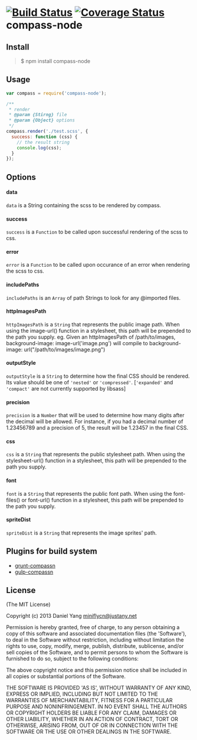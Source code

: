 [![Build Status](https://travis-ci.org/miniflycn/compass-node.svg?branch=master)](https://travis-ci.org/miniflycn/compass-node)
[![Coverage Status](https://coveralls.io/repos/miniflycn/node-compass/badge.png)](https://coveralls.io/r/miniflycn/node-compass)
compass-node
============

Install
-------

> $ npm install compass-node

Usage
-----

```javascript
var compass = require('compass-node');

/**
 * render
 * @param {Stirng} file
 * @param {Object} options
 */
compass.render('./test.scss', {
  success: function (css) {
    // the result string
    console.log(css);
  }
});
```

Options
-------

#### data

`data` is a String containing the scss to be rendered by compass.

#### success

`success` is a `Function` to be called upon successful rendering of the scss to css.

#### error

`error` is a `Function` to be called upon occurance of an error when rendering the scss to css. 

#### includePaths

`includePaths` is an `Array` of path Strings to look for any @imported files. 

#### httpImagesPath

`httpImagesPath` is a `String` that represents the public image path. When using the image-url() function in a stylesheet, this path will be prepended to the path you supply. eg. Given an httpImagesPath of /path/to/images, background-image: image-url('image.png') will compile to background-image: url("/path/to/images/image.png")

#### outputStyle

`outputStyle` is a `String` to determine how the final CSS should be rendered. Its value should be one of `'nested'` or `'compressed'`. [`'expanded'` and `'compact'` are not currently supported by libsass]

#### precision
`precision` is a `Number` that will be used to determine how many digits after the decimal will be allowed. For instance, if you had a decimal number of 1.23456789 and a precision of 5, the result will be 1.23457 in the final CSS.

#### css

`css` is a `String` that represents the public stylesheet path. When using the stylesheet-url() function in a stylesheet, this path will be prepended to the path you supply.

#### font

`font` is a `String` that represents the public font path. When using the font-files() or font-url() function in a stylesheet, this path will be prepended to the path you supply.

#### spriteDist

`spriteDist` is a `String` that represents the image sprites' path.

Plugins for build system
------------------------

* [grunt-compassn](https://github.com/miniflycn/grunt-compassn)
* [gulp-compassn](https://github.com/miniflycn/gulp-compassn)

License
---------
(The MIT License)

Copyright (c) 2013 Daniel Yang <miniflycn@justany.net>

Permission is hereby granted, free of charge, to any person obtaining a copy of this software and associated documentation files (the 'Software'), to deal in the Software without restriction, including without limitation the rights to use, copy, modify, merge, publish, distribute, sublicense, and/or sell copies of the Software, and to permit persons to whom the Software is furnished to do so, subject to the following conditions:

The above copyright notice and this permission notice shall be included in all copies or substantial portions of the Software.

THE SOFTWARE IS PROVIDED 'AS IS', WITHOUT WARRANTY OF ANY KIND, EXPRESS OR IMPLIED, INCLUDING BUT NOT LIMITED TO THE WARRANTIES OF MERCHANTABILITY, FITNESS FOR A PARTICULAR PURPOSE AND NONINFRINGEMENT. IN NO EVENT SHALL THE AUTHORS OR COPYRIGHT HOLDERS BE LIABLE FOR ANY CLAIM, DAMAGES OR OTHER LIABILITY, WHETHER IN AN ACTION OF CONTRACT, TORT OR OTHERWISE, ARISING FROM, OUT OF OR IN CONNECTION WITH THE SOFTWARE OR THE USE OR OTHER DEALINGS IN THE SOFTWARE.